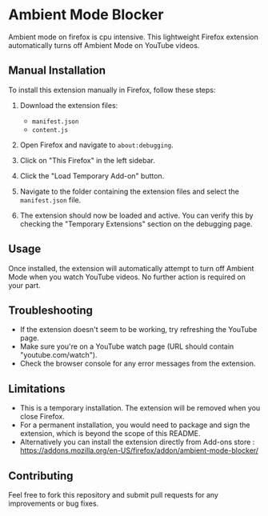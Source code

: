 # Ambient Mode Blocker

Ambient mode on firefox is cpu intensive. This lightweight Firefox extension automatically turns off Ambient Mode on YouTube videos.

## Manual Installation

To install this extension manually in Firefox, follow these steps:

1. Download the extension files:

    - `manifest.json`
    - `content.js`

2. Open Firefox and navigate to `about:debugging`.

3. Click on "This Firefox" in the left sidebar.

4. Click the "Load Temporary Add-on" button.

5. Navigate to the folder containing the extension files and select the `manifest.json` file.

6. The extension should now be loaded and active. You can verify this by checking the "Temporary Extensions" section on the debugging page.

## Usage

Once installed, the extension will automatically attempt to turn off Ambient Mode when you watch YouTube videos. No further action is required on your part.

## Troubleshooting

-   If the extension doesn't seem to be working, try refreshing the YouTube page.
-   Make sure you're on a YouTube watch page (URL should contain "youtube.com/watch").
-   Check the browser console for any error messages from the extension.

## Limitations

-   This is a temporary installation. The extension will be removed when you close Firefox.
-   For a permanent installation, you would need to package and sign the extension, which is beyond the scope of this README.
-   Alternatively you can install the extension directly from Add-ons store : https://addons.mozilla.org/en-US/firefox/addon/ambient-mode-blocker/

## Contributing

Feel free to fork this repository and submit pull requests for any improvements or bug fixes.

